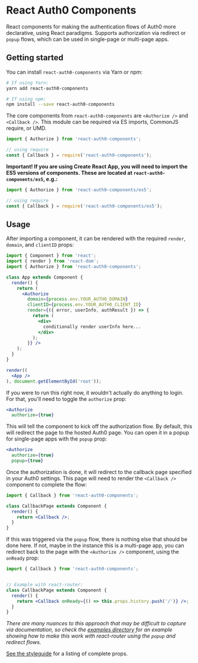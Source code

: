# React Auth0 Components

React components for making the authentication flows of Auth0 more declarative,
using React paradigms. Supports authorization via redirect or `popup` flows,
which can be used in single-page or multi-page apps.

## Getting started

You can install `react-auth0-components` via Yarn or npm:

```bash
# If using Yarn:
yarn add react-auth0-components

# If using npm:
npm install --save react-auth0-components
```

The core components from `react-auth0-components` are `<Authorize />` and
`<Callback />`. This module can be required via ES imports, CommonJS require,
or UMD.

```js
import { Authorize } from 'react-auth0-components';

// using require
const { Callback } = require('react-auth0-components');
```

**Important! If you are using Create React App, you will need to import the
ES5 versions of components.
These are located at `react-auth0-components/es5`, e.g.:**

```js
import { Authorize } from 'react-auth0-components/es5';

// using require
const { Callback } = require('react-auth0-components/es5');
```

## Usage

After importing a component, it can be rendered with the required
`render`, `domain`, and `clientID` props:

```jsx
import { Component } from 'react';
import { render } from 'react-dom';
import { Authorize } from 'react-auth0-components';

class App extends Component {
  render() {
    return (
      <Authorize
        domain={process.env.YOUR_AUTH0_DOMAIN}
        clientID={process.env.YOUR_AUTH0_CLIENT_ID}
        render={({ error, userInfo, authResult }) => {
          return (
            <div>
              conditionally render userInfo here...
            </div>
          );
        }} />
    );
  }
}

render((
  <App />
), document.getElementById('root'));
```

If you were to run this right now, it wouldn't actually do anything to login.
For that, you'll need to toggle the `authorize` prop:

```jsx
<Authorize
  authorize={true}
```

This will tell the component to kick off the authorization flow. By default,
this will redirect the page to the hosted Auth0 page. You can open it in a popup
for single-page apps with the `popup` prop:

```jsx
<Authorize
  authorize={true}
  popup={true}
```

Once the authorization is done, it will redirect to the callback page specified
in your Auth0 settings. This page will need to render the `<Callback />`
component to complete the flow:

```jsx
import { Callback } from 'react-auth0-components';

class CallbackPage extends Component {
  render() {
    return <Callback />;
  }
}
```

If this was triggered via the `popup` flow, there is nothing else that should be
done here. If not, maybe in the instance this is a multi-page app, you can redirect
back to the page with the `<Authorize />` component, using the `onReady` prop:

```jsx
import { Callback } from 'react-auth0-components';


// Example with react-router:
class CallbackPage extends Component {
  render() {
    return <Callback onReady={() => this.props.history.push('/')} />;
  }
}
```

_There are many nuances to this approach that may be difficult to capture via
documentation, so check the [examples directory](./examples) for an example
showing how to make this work with react-router using the `popup` and redirect
flows._

[See the styleguide](https://mozilla-frontend-infra.github.io/react-auth0-components)
for a listing of complete props.

